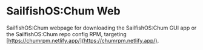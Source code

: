 # SailfishOS:Chum Web
SailfishOS:Chum webpage for downloading the SailfishOS:Chum GUI app or the SailfishOS:Chum repo config RPM, targeting [https://chumrpm.netlify.app/](https://chumrpm.netlify.app/).
